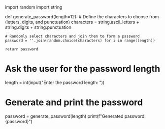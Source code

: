 import random
import string

def generate_password(length=12):
    # Define the characters to choose from (letters, digits, and punctuation)
    characters = string.ascii_letters + string.digits + string.punctuation
    
    # Randomly select characters and join them to form a password
    password = ''.join(random.choice(characters) for i in range(length))
    
    return password

# Ask the user for the password length
length = int(input("Enter the password length: "))

# Generate and print the password
password = generate_password(length)
print(f"Generated password: {password}")
